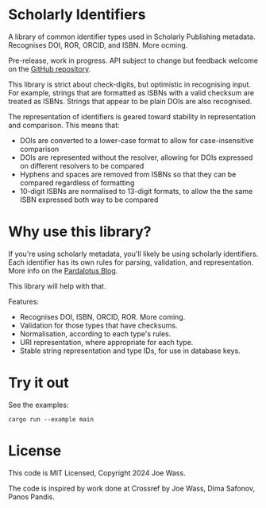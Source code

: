 # Scholarly Identifiers

A library of common identifier types used in Scholarly Publishing metadata.
Recognises DOI, ROR, ORCID, and ISBN. More ocming.

Pre-release, work in progress. API subject to change but feedback welcome on the
[GitHub repository](https://github.com/Pardalotus/scholarly_identifiers).

This library is strict about check-digits, but optimistic in recognising input.
For example, strings that are formatted as ISBNs with a valid checksum are
treated as ISBNs. Strings that appear to be plain DOIs are also recognised.

The representation of identifiers is geared toward stability in representation
and comparison. This means that:

 - DOIs are converted to a lower-case format to allow for case-insensitive comparison
 - DOIs are represented without the resolver, allowing for DOIs expressed on different resolvers to be compared
 - Hyphens and spaces are removed from ISBNs so that they can be compared regardless of formatting
 - 10-digit ISBNs are normalised to 13-digit formats, to allow the the same ISBN expressed both way to be compared

# Why use this library?

If you're using scholarly metadata, you'll likely be using scholarly
identifiers. Each identifier has its own rules for parsing, validation, and
representation. More info on the [Pardalotus Blog](https://pardalotus.tech/posts).

This library will help with that.

Features:
 - Recognises DOI, ISBN, ORCID, ROR. More coming.
 - Validation for those types that have checksums.
 - Normalisation, according to each type's rules.
 - URI representation, where appropriate for each type.
 - Stable string representation and type IDs, for use in database keys.

# Try it out

See the examples:

```
cargo run --example main
```

# License

This code is MIT Licensed, Copyright 2024 Joe Wass.

The code is inspired by work done at Crossref by Joe Wass, Dima Safonov, Panos Pandis.
